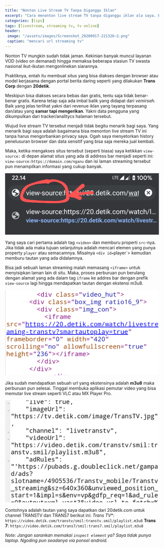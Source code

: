 ```yaml
---
title: "Nonton Live Stream TV Tanpa Diganggu Iklan"
excerpt: "Cara menonton live stream TV tanpa diganggu iklan ala saya. Bonus: Tak ada data pribadi yang tercuri, privacy aman"
categories: [tips]
tags: [livestream, streaming tv, tv online]
header:
 image: "/assets/images/Screenshot_20200917-221326~2.png"
 caption: "mencari url streaming tv"
---
```

Nonton TV mungkin sudah tidak jaman. Kekinian banyak muncul layanan VOD (video on demanad) hingga memaksa beberapa stasiun TV swasta nasional ikut-ikutan mengonlinekan siarannya.

Praktiknya, entah itu membuat situs yang bisa diakses dengan browser atau model kerjasama dengan portal berita daring seperti yang dilakukan **Trans Corp** dengan **20detik**.

Meskipun bisa diakses secara bebas dan gratis, tentu saja tidak benar-benar gratis. Karena tetap saja ada imbal balik yang didapat dari _vemirsah_. Baik yang jelas terlihat yakni dari revenue iklan yang tayang terpasang dan/atau yang **samar tapi mengerikan**. Yakni data pengguna yang dikumpulkan dari tracker/analitycs halaman tersebut.

Wujud live stream TV tersebut menjadi tidak begitu menarik bagi saya. Yang menarik bagi saya adalah bagaimana bisa menonton live stream TV ini tanpa harus mengorbankan privacy saya. Ogah saya menyetorkan history penelusuran browser dan data sensitif yang bisa saja mereka jual kembali.

Maka, ketika mengakses situs tersebut (seperti biasa) saya ketikkan `view-source:` di depan alamat situs yang ada di address bar menjadi seperti ini: `view-source:https://domain.com/nganu` dan isi laman streaming tersebut pun menampilkan informasi yang cukup banyak.

[![akses kode sumber laman](/assets/images/Screenshot_20200917-221404~2.png)](/assets/images/Screenshot_20200917-221404~2.png)

Yang saya cari pertama adalah tag `<video>` dan memburu properti `src`-nya. Jika tidak ada maka tujuan selanjutnya adalah mencari elemen yang punya property `player` atau semacamnya. Misalnya `<div id=`player`> kemudian memburu tautan yang ada didalamnya.

Bisa jadi sebuah laman streaming malah memasang `<iframe>` untuk menyisipkan laman lain di situ. Maka, proses perburuan pun berulang dengan alamat yang ada dalam tag `iframe` ke addres bar dengan prefik `view-source` lagi hingga mendapatkan tautan dengan ekstensi m3u8.

[![iframe streaming tv](/assets/images/Screenshot_20200917-221326~2.png)](/assets/images/Screenshot_20200917-221326~2.png)

Jika sudah mendapatkan sebuah url yang ekstensinya adalah **m3u8** maka perburuan pun selesai. Tinggal membuka aplikasi pemutar video yang bisa memutar live stream seperti VLC atau MX Player Pro.

[![kode sumber streaming](/assets/images/Screenshot_20200917-221426.png)](/assets/images/Screenshot_20200917-221426.png)

Contohnya adalah tautan yang saya dapatkan dari 20detik.com untuk channel TRANSTV dan TRANS7 berikut ini:
*Trans TV**: ```https://video.detik.com/transtv/smil:transtv.smil/playlist.m3u8```
**Trans 7**: ```https://video.detik.com/trans7/smil:trans7.smil/playlist.m3u8```

_Note: Jangan sarankan memakai `inspect element` ya? Saya tidak punya laptop. Ngoding pun seadanya via ponsel android._



